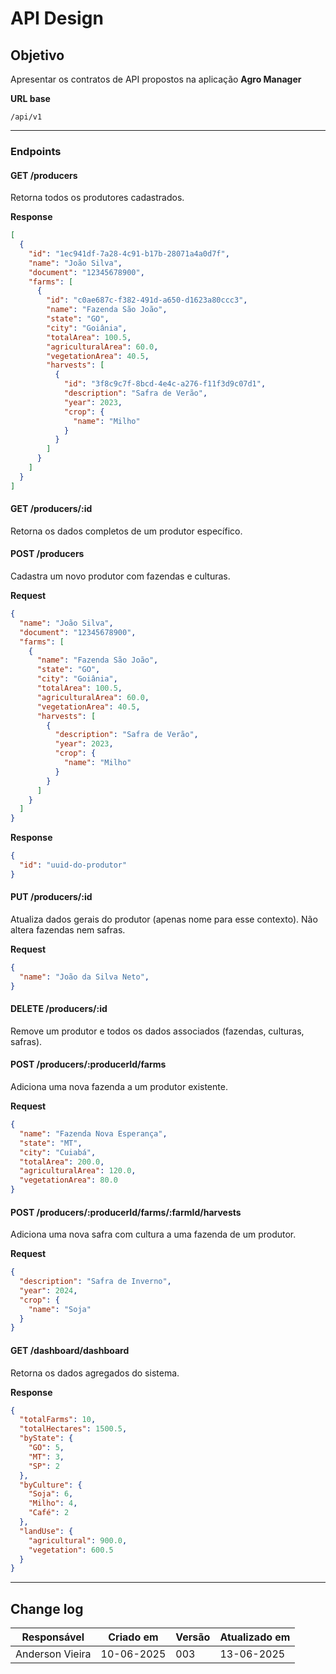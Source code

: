 # API Design

## Objetivo

Apresentar os contratos de API propostos na aplicação **Agro Manager**

**URL base**

`/api/v1`

---

### Endpoints

#### GET /producers

Retorna todos os produtores cadastrados.

**Response**

```json
[
  {
    "id": "1ec941df-7a28-4c91-b17b-28071a4a0d7f",
    "name": "João Silva",
    "document": "12345678900",
    "farms": [
      {
        "id": "c0ae687c-f382-491d-a650-d1623a80ccc3",
        "name": "Fazenda São João",
        "state": "GO",
        "city": "Goiânia",
        "totalArea": 100.5,
        "agriculturalArea": 60.0,
        "vegetationArea": 40.5,
        "harvests": [
          {
            "id": "3f8c9c7f-8bcd-4e4c-a276-f11f3d9c07d1",
            "description": "Safra de Verão",
            "year": 2023,
            "crop": {
              "name": "Milho"
            }
          }
        ]
      }
    ]
  }
]
```

#### GET /producers/:id

Retorna os dados completos de um produtor específico.

#### POST /producers

Cadastra um novo produtor com fazendas e culturas.

**Request**

```json
{
  "name": "João Silva",
  "document": "12345678900",
  "farms": [
    {
      "name": "Fazenda São João",
      "state": "GO",
      "city": "Goiânia",
      "totalArea": 100.5,
      "agriculturalArea": 60.0,
      "vegetationArea": 40.5,
      "harvests": [
        {
          "description": "Safra de Verão",
          "year": 2023,
          "crop": {
            "name": "Milho"
          }
        }
      ]
    }
  ]
}
```

**Response**

```json
{
  "id": "uuid-do-produtor"
}
```

#### PUT /producers/:id

Atualiza dados gerais do produtor (apenas nome para esse contexto). Não altera fazendas nem safras.

**Request**

```json
{
  "name": "João da Silva Neto",
}
```

#### DELETE /producers/:id

Remove um produtor e todos os dados associados (fazendas, culturas, safras).

#### POST /producers/:producerId/farms

Adiciona uma nova fazenda a um produtor existente.

**Request**

```json
{
  "name": "Fazenda Nova Esperança",
  "state": "MT",
  "city": "Cuiabá",
  "totalArea": 200.0,
  "agriculturalArea": 120.0,
  "vegetationArea": 80.0
}
```

#### POST /producers/:producerId/farms/:farmId/harvests

Adiciona uma nova safra com cultura a uma fazenda de um produtor.

**Request**

```json
{
  "description": "Safra de Inverno",
  "year": 2024,
  "crop": {
    "name": "Soja"
  }
}
```

#### GET /dashboard/dashboard

Retorna os dados agregados do sistema.

**Response**

```json
{
  "totalFarms": 10,
  "totalHectares": 1500.5,
  "byState": {
    "GO": 5,
    "MT": 3,
    "SP": 2
  },
  "byCulture": {
    "Soja": 6,
    "Milho": 4,
    "Café": 2
  },
  "landUse": {
    "agricultural": 900.0,
    "vegetation": 600.5
  }
}

```
---

## Change log

| Responsável     | Criado em  | Versão | Atualizado em |
| --------------- | ---------- | ------ | ------------- |
| Anderson Vieira | 10-06-2025 | 003    | 13-06-2025   |
